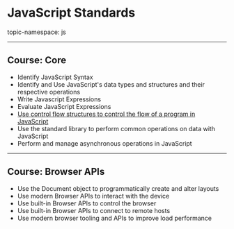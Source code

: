 # JavaScript Standards

topic-namespace: js

---
## Course: Core
- Identify JavaScript Syntax
- Identify and Use JavaScript's data types and structures and their respective operations
- Write Javascript Expressions
- Evaluate JavaScript Expressions
- [Use control flow structures to control the flow of a program in JavaScript](./core/use-control-flow-structures-to-control-the-flow-of-a-program-in-javascript.md)
- Use the standard library to perform common operations on data with JavaScript
- Perform and manage asynchronous operations in JavaScript

---
## Course: Browser APIs
- Use the Document object to programmatically create and alter layouts
- Use modern Browser APIs to interact with the device
- Use built-in Browser APIs to control the browser
- Use built-in Browser APIs to connect to remote hosts
- Use modern browser tooling and APIs to improve load performance
